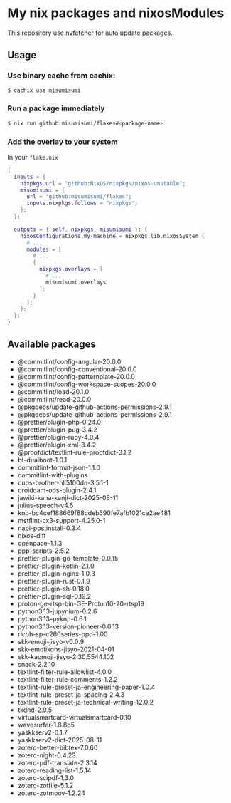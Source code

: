 # My nix packages and nixosModules

This repository use [nvfetcher](https://github.com/berberman/nvfetcher.git) for auto update packages.

## Usage

### Use binary cache from cachix:

```sh
$ cachix use misumisumi
```

### Run a package immediately

```sh
$ nix run github:misumisumi/flakes#<package-name>
```

### Add the overlay to your system

In your `flake.nix`

```nix
{
  inputs = {
    nixpkgs.url = "github:NixOS/nixpkgs/nixos-unstable";
    misumisumi = {
      url = "github:misumisumi/flakes";
      inputs.nixpkgs.follows = "nixpkgs";
    };
  };

  outputs = { self, nixpkgs, misumisumi }: {
    nixosConfigurations.my-machine = nixpkgs.lib.nixosSystem {
      # ...
      modules = [
        # ...
        {
          nixpkgs.overlays = [
            # ...
            misumisumi.overlays
          ];
        }
      ];
    };
  };
}

```

## Available packages

  - @commitlint/config-angular-20.0.0
  - @commitlint/config-conventional-20.0.0
  - @commitlint/config-patternplate-20.0.0
  - @commitlint/config-workspace-scopes-20.0.0
  - @commitlint/load-20.1.0
  - @commitlint/read-20.0.0
  - @pkgdeps/update-github-actions-permissions-2.9.1
  - @pkgdeps/update-github-actions-permissions-2.9.1
  - @prettier/plugin-php-0.24.0
  - @prettier/plugin-pug-3.4.2
  - @prettier/plugin-ruby-4.0.4
  - @prettier/plugin-xml-3.4.2
  - @proofdict/textlint-rule-proofdict-3.1.2
  - bt-dualboot-1.0.1
  - commitlint-format-json-1.1.0
  - commitlint-with-plugins
  - cups-brother-hll5100dn-3.5.1-1
  - droidcam-obs-plugin-2.4.1
  - jawiki-kana-kanji-dict-2025-08-11
  - julius-speech-v4.6
  - knp-bc4cef188669f88cdeb590fe7afb1021ce2ae481
  - mstflint-cx3-support-4.25.0-1
  - napi-postinstall-0.3.4
  - nixos-diff
  - openpace-1.1.3
  - ppp-scripts-2.5.2
  - prettier-plugin-go-template-0.0.15
  - prettier-plugin-kotlin-2.1.0
  - prettier-plugin-nginx-1.0.3
  - prettier-plugin-rust-0.1.9
  - prettier-plugin-sh-0.18.0
  - prettier-plugin-sql-0.19.2
  - proton-ge-rtsp-bin-GE-Proton10-20-rtsp19
  - python3.13-jupynium-0.2.6
  - python3.13-pyknp-0.6.1
  - python3.13-version-pioneer-0.0.13
  - ricoh-sp-c260series-ppd-1.00
  - skk-emoji-jisyo-v0.0.9
  - skk-emotikons-jisyo-2021-04-01
  - skk-kaomoji-jisyo-2.30.5544.102
  - snack-2.2.10
  - textlint-filter-rule-allowlist-4.0.0
  - textlint-filter-rule-comments-1.2.2
  - textlint-rule-preset-ja-engineering-paper-1.0.4
  - textlint-rule-preset-ja-spacing-2.4.3
  - textlint-rule-preset-ja-technical-writing-12.0.2
  - tkdnd-2.9.5
  - virtualsmartcard-virtualsmartcard-0.10
  - wavesurfer-1.8.8p5
  - yaskkserv2-0.1.7
  - yaskkserv2-dict-2025-08-11
  - zotero-better-bibtex-7.0.60
  - zotero-night-0.4.23
  - zotero-pdf-translate-2.3.14
  - zotero-reading-list-1.5.14
  - zotero-scipdf-1.3.0
  - zotero-zotfile-5.1.2
  - zotero-zotmoov-1.2.24


